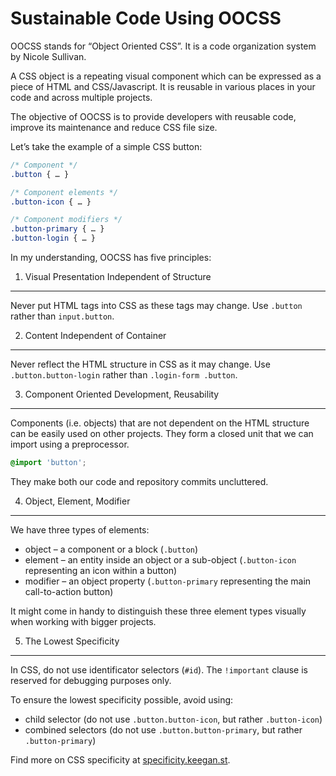 Sustainable Code Using OOCSS
============================

OOCSS stands for “Object Oriented CSS”. It is a code organization system by
Nicole Sullivan.

A CSS object is a repeating visual component which can be expressed as a piece
of HTML and CSS/Javascript. It is reusable in various places in your code and
across multiple projects.

The objective of OOCSS is to provide developers with reusable code, improve its
maintenance and reduce CSS file size.

Let’s take the example of a simple CSS button:

```css
/* Component */
.button { … }

/* Component elements */
.button-icon { … }

/* Component modifiers */
.button-primary { … }
.button-login { … }
```

In my understanding, OOCSS has five principles:

1) Visual Presentation Independent of Structure
-----------------------------------------------

Never put HTML tags into CSS as these tags may change. Use `.button` rather than
`input.button`.

2) Content Independent of Container
-----------------------------------

Never reflect the HTML structure in CSS as it may change. Use
`.button.button-login` rather than `.login-form .button`.

3) Component Oriented Development, Reusability
----------------------------------------------

Components (i.e. objects) that are not dependent on the HTML structure can be
easily used on other projects. They form a closed unit that we can import using
a preprocessor.

```css
@import 'button';
```

They make both our code and repository commits uncluttered.

4) Object, Element, Modifier
----------------------------

We have three types of elements:

-   object – a component or a block (`.button`)
-   element – an entity inside an object or a sub-object (`.button-icon`
    representing an icon within a button)
-   modifier – an object property (`.button-primary` representing the main
    call-to-action button)

It might come in handy to distinguish these three element types visually when
working with bigger projects.

5) The Lowest Specificity
-------------------------

In CSS, do not use identificator selectors (`#id`). The `!important` clause is
reserved for debugging purposes only.

To ensure the lowest specificity possible, avoid using:

-   child selector (do not use `.button.button-icon`, but rather
    `.button-icon`)
-   combined selectors (do not use `.button.button-primary`, but rather
    `.button-primary`)

Find more on CSS specificity at
[specificity.keegan.st](http://specificity.keegan.st/).
